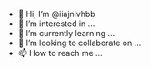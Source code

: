 - 👋 Hi, I’m @iiajnivhbb
- 👀 I’m interested in ...
- 🌱 I’m currently learning ...
- 💞️ I’m looking to collaborate on ...
- 📫 How to reach me ...

<!---
iiajnivhbb/iiajnivhbb is a ✨ special ✨ repository because its `README.md` (this file) appears on your GitHub profile.
![image](https://user-images.githubusercontent.com/105151282/167291471-77b58f92-5954-4f9b-8250-f4979ea7203f.png)

